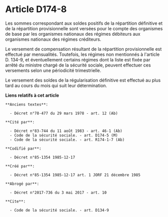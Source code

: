 # Article D174-8

Les sommes correspondant aux soldes positifs de la répartition définitive et de la répartition provisionnelle sont versées
pour le compte des organismes de base par les organismes nationaux des régimes débiteurs aux organismes nationaux des régimes
créditeurs.

Le versement de compensation résultant de la répartition provisionnelle est effectué par mensualités. Toutefois, les régimes
non mentionnés à l'article D. 134-9, et éventuellement certains régimes dont la liste est fixée par arrêté du ministre chargé
de la sécurité sociale, peuvent effectuer ces versements selon une périodicité trimestrielle. 

Le versement des soldes de la régularisation définitive est effectué au plus tard au cours du mois qui suit leur
détermination.

**Liens relatifs à cet article**

	**Anciens textes**:

	  - Décret n°78-477 du 29 mars 1978 - art. 12 (Ab)

	**Cité par**:

	  - Décret n°83-744 du 11 août 1983 - art. 46-1 (Ab)
	  - Code de la sécurité sociale. - art. D174-5 (M)
	  - Code de la sécurité sociale. - art. R174-1-7 (Ab)

	**Codifié par**:

	  - Décret n°85-1354 1985-12-17

	**Créé par**:

	  - Décret n°85-1354 1985-12-17 art. 1 JORF 21 décembre 1985

	**Abrogé par**:

	  - Décret n°2017-736 du 3 mai 2017 - art. 10

	**Cite**:

	  - Code de la sécurité sociale. - art. D134-9
